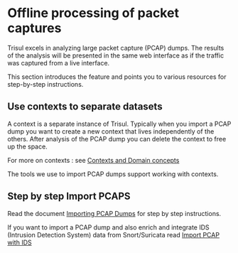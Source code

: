 Offline processing of packet captures
=====================================

Trisul excels in analyzing large packet capture (PCAP) dumps. The
results of the analysis will be presented in the same web interface as
if the traffic was captured from a live interface.

This section introduces the feature and points you to various resources
for step-by-step instructions.

Use contexts to separate datasets
---------------------------------

A context is a separate instance of Trisul. Typically when you import a
PCAP dump you want to create a new context that lives independently of
the others. After analysis of the PCAP dump you can delete the context
to free up the space.

For more on contexts : see [Contexts and Domain
concepts](/docs/ug/domain/index.html#contexts)

The tools we use to import PCAP dumps support working with contexts.

Step by step Import PCAPS
-------------------------

Read the document [Importing PCAP Dumps](/docs/ug/caps/pcap_import.html)
for step by step instructions.

If you want to import a PCAP dump and also enrich and integrate IDS
(Intrusion Detection System) data from Snort/Suricata read [Import PCAP
with IDS](/docs/ug/basicusage/snort.html)
